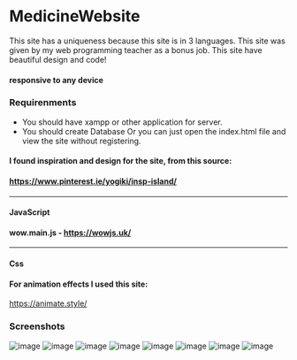 # MedicineWebsite
This site has a uniqueness because this site is in 3 languages. This site was given by my web programming teacher as a bonus job. This site have beautiful design and code!
#### responsive to any device
### Requirenments
- You should have xampp or other application for server.
- You should create Database
Or you can just open the index.html file and view the site without registering.
#### I found inspiration and design for the site, from this source: 

#### https://www.pinterest.ie/yogiki/insp-island/
-----------------------------------------------------------------------
#### JavaScript

#### wow.main.js - https://wowjs.uk/
------------------------------------------------------------------------
#### Css
#### For animation effects I used this site:

https://animate.style/

### Screenshots

![image](https://user-images.githubusercontent.com/102688997/160914834-a5d67dd9-4f1f-4117-b6f0-cd030bd2e23d.png)
![image](https://user-images.githubusercontent.com/102688997/160914918-fb50d494-eefb-49ee-a9a1-18b8a71eff07.png)
![image](https://user-images.githubusercontent.com/102688997/160915010-4e4fb5d0-16e9-49d5-8824-49e7b4e39431.png)
![image](https://user-images.githubusercontent.com/102688997/160915544-aad0265f-a047-4e18-adbf-9f291b97722e.png)
![image](https://user-images.githubusercontent.com/102688997/160915586-97312b89-e376-4692-9258-89183a82cc30.png)
![image](https://user-images.githubusercontent.com/102688997/160915638-ff24ba94-3825-4a33-9bee-2dc8115ea077.png)
![image](https://user-images.githubusercontent.com/102688997/160915708-46cc9687-cb8b-4b6c-bdbd-d028a4956520.png)
![image](https://user-images.githubusercontent.com/102688997/160915737-f89a3435-15ed-4af4-9a48-8cfa0be645dc.png)
